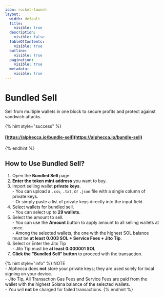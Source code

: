 ```yaml
---
icon: rocket-launch
layout:
  width: default
  title:
    visible: true
  description:
    visible: false
  tableOfContents:
    visible: true
  outline:
    visible: true
  pagination:
    visible: true
  metadata:
    visible: true
---
```


# Bundled Sell

Sell from multiple wallets in one block to secure profits and protect against sandwich attacks.

{% hint style="success" %}
#### [https://alphecca.io/bundle-sell](https://alphecca.io/bundle-sell)
{% endhint %}

## How to Use Bundled Sell?&#x20;

1. Open the **Bundled Sell** page.
2. **Enter the token mint address** you want to buy.
3. Import selling wallet **private keys**.\
   \- You can upload a `.csv`, `.txt`, or `.json` file with a single column of private keys.\
   \- Or simply paste a list of private keys directly into the input field.
4. Select wallets for bundled sell.\
   \- You can select up to **29 wallets.**
5. Select the amount to sell.\
   \- You can use the **Amount** button to apply amount to all selling wallets at once.\
   \- Among the selected wallets, the one with the highest SOL balance must be **at least** **0.003 SOL + Service Fees + Jito Tip**.
6. Select or Enter the Jito Tip\
   \- Jito Tip must be **at least 0.000001 SOL**
7. **Click the "Bundled Sell" button** to proceed with the transaction.

{% hint style="info" %}
NOTE\
\- Alphecca does **not** store your private keys; they are used solely for local signing on your device.\
\- Jito Tip, All Transaction Gas Fees and Service Fees are paid from the wallet with the highest Solana balance of the selected wallets.\
\- You will **not** be charged for failed transactions.
{% endhint %}
